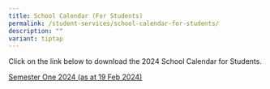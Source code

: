 ```yaml
---
title: School Calendar (For Students)
permalink: /student-services/school-calendar-for-students/
description: ""
variant: tiptap
---
```

<p>Click on the link below&nbsp;to download the 2024 School Calendar for
Students.</p>
<p><a href="https://drive.google.com/drive/folders/1crvm3o5mpPPdy-W21lQqI3uQ_E4JIDyj?usp=sharing" rel="noopener noreferrer nofollow" target="_blank">Semester One 2024 (as at 19 Feb 2024)</a>
</p>